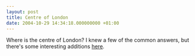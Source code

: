 ```yaml
---
layout: post
title: Centre of London
date: 2004-10-29 14:34:18.000000000 +01:00
---
```

Where is the centre of London? I knew a few of the common answers, but there's some interesting additions <a href="http://rodcorp.typepad.com/rodcorp/2004/10/at_the_exact_ce.html">here</a>.
